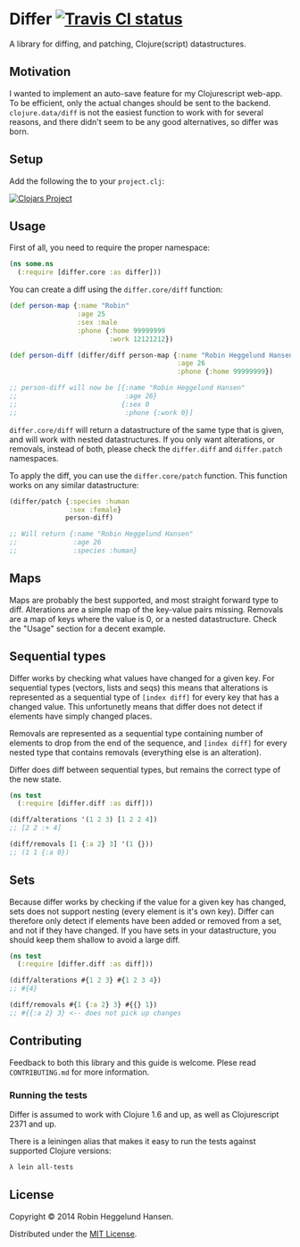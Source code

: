 # Differ [![Travis CI status](https://api.travis-ci.org/Skinney/differ.png)](http://travis-ci.org/#!/Skinney/differ/builds)

A library for diffing, and patching, Clojure(script) datastructures.

## Motivation

I wanted to implement an auto-save feature for my Clojurescript web-app. To be efficient, only the actual changes should be sent to the backend. `clojure.data/diff` is not the easiest function to work with for several reasons, and there didn't seem to be any good alternatives, so differ was born.

## Setup

Add the following the to your `project.clj`:

[![Clojars Project](http://clojars.org/differ/latest-version.svg)](http://clojars.org/differ)

## Usage

First of all, you need to require the proper namespace:

```clojure
(ns some.ns
  (:require [differ.core :as differ]))
```

You can create a diff using the `differ.core/diff` function:

```clojure
(def person-map {:name "Robin"
                 :age 25
                 :sex :male
                 :phone {:home 99999999
                         :work 12121212})

(def person-diff (differ/diff person-map {:name "Robin Heggelund Hansen"
                                          :age 26
                                          :phone {:home 99999999})

;; person-diff will now be [{:name "Robin Heggelund Hansen"
;;                           :age 26}
;;                          {:sex 0
;;                           :phone {:work 0}]
```

`differ.core/diff` will return a datastructure of the same type that is given, and will work with nested datastructures. If you only want alterations, or removals, instead of both, please check the `differ.diff` and `differ.patch` namespaces.

To apply the diff, you can use the `differ.core/patch` function. This function works on any similar datastructure:

```clojure
(differ/patch {:species :human
               :sex :female}
              person-diff)

;; Will return {:name "Robin Heggelund Hansen"
;;              :age 26
;;              :species :human}
```

## Maps

Maps are probably the best supported, and most straight forward type to diff. Alterations are a simple map of the key-value pairs missing. Removals are a map of keys where the value is 0, or a nested datastructure. Check the "Usage" section for a decent example.

## Sequential types

Differ works by checking what values have changed for a given key. For sequential types (vectors, lists and seqs) this means that alterations is represented as a sequential type of `[index diff]` for every key that has a changed value. This unfortunetly means that differ does not detect if elements have simply changed places.

Removals are represented as a sequential type containing number of elements to drop from the end of the sequence, and `[index diff]` for every nested type that contains removals (everything else is an alteration).

Differ does diff between sequential types, but remains the correct type of the new state.

```clojure
(ns test
  (:require [differ.diff :as diff]))

(diff/alterations '(1 2 3) [1 2 2 4])
;; [2 2 :+ 4]

(diff/removals [1 {:a 2} 3] '(1 {}))
;; (1 1 {:a 0})
```

## Sets

Because differ works by checking if the value for a given key has changed, sets does not support nesting (every element is it's own key). Differ can therefore only detect if elements have been added or removed from a set, and not if they have changed. If you have sets in your datastructure, you should keep them shallow to avoid a large diff.

```clojure
(ns test
  (:require [differ.diff :as diff]))

(diff/alterations #{1 2 3} #{1 2 3 4})
;; #{4}

(diff/removals #{1 {:a 2} 3} #{{} 1})
;; #{{:a 2} 3} <-- does not pick up changes
```

## Contributing

Feedback to both this library and this guide is welcome. Plese read `CONTRIBUTING.md` for more information.

### Running the tests

Differ is assumed to work with Clojure 1.6 and up, as well as Clojurescript 2371 and up.

There is a leiningen alias that makes it easy to run the tests against supported Clojure versions:

```bash
λ lein all-tests
```

## License

Copyright © 2014 Robin Heggelund Hansen.

Distributed under the [MIT License](http://opensource.org/licenses/MIT).
